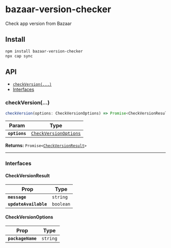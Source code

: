 # bazaar-version-checker

Check app version from Bazaar

## Install

```bash
npm install bazaar-version-checker
npx cap sync
```

## API

<docgen-index>

* [`checkVersion(...)`](#checkversion)
* [Interfaces](#interfaces)

</docgen-index>

<docgen-api>
<!--Update the source file JSDoc comments and rerun docgen to update the docs below-->

### checkVersion(...)

```typescript
checkVersion(options: CheckVersionOptions) => Promise<CheckVersionResult>
```

| Param         | Type                                                                |
| ------------- | ------------------------------------------------------------------- |
| **`options`** | <code><a href="#checkversionoptions">CheckVersionOptions</a></code> |

**Returns:** <code>Promise&lt;<a href="#checkversionresult">CheckVersionResult</a>&gt;</code>

--------------------


### Interfaces


#### CheckVersionResult

| Prop                  | Type                 |
| --------------------- | -------------------- |
| **`message`**         | <code>string</code>  |
| **`updateAvailable`** | <code>boolean</code> |


#### CheckVersionOptions

| Prop              | Type                |
| ----------------- | ------------------- |
| **`packageName`** | <code>string</code> |

</docgen-api>
